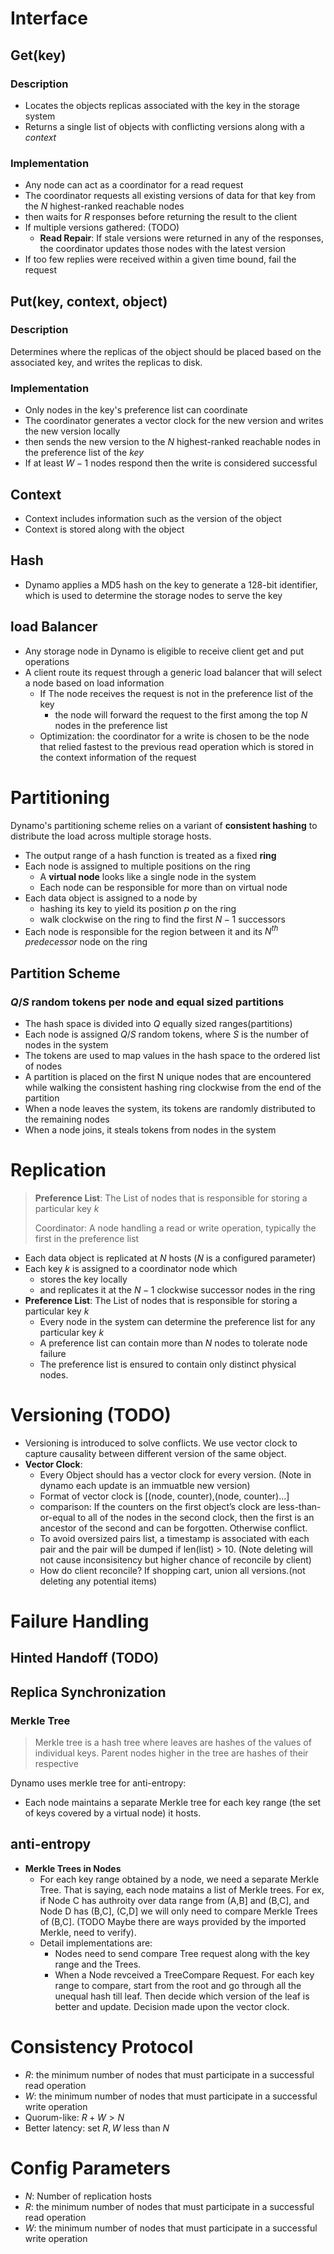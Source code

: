# Interface
## Get(key)
### Description
- Locates the objects replicas associated with the key in the storage system 
- Returns a single list of objects with conflicting versions along with a *context* 
### Implementation
- Any node can act as a coordinator for a read request
- The coordinator requests all existing versions of data for that key from the $N$ highest-ranked reachable nodes
- then waits for $R$ responses before returning the result to the client 
- If multiple versions gathered: (TODO)
    - **Read Repair**: If stale versions were returned in any of the responses, the coordinator updates those nodes with the latest version
- If too few replies were received within a given time bound, fail the request
## Put(key, context, object)
### Description
Determines where the replicas of the object should be placed based on the associated key, and writes the replicas to disk.
### Implementation
- Only nodes in the key's preference list can coordinate 
- The coordinator generates a vector clock for the new version and writes the new version locally
- then sends the new version to the $N$ highest-ranked reachable nodes in the preference list of the *key*
- If at least $W-1$ nodes respond then the write is considered successful
## Context 
- Context includes information such as the version of the object
- Context is stored along with the object
## Hash
- Dynamo applies a MD5 hash on the key to generate a 128-bit identifier, which is used to determine the storage nodes to serve the key
## load Balancer
- Any storage node in Dynamo is eligible to receive client get and put operations
- A client route its request through a generic load balancer that will select a node based on load information
    - If The node receives the request is not in the preference list of the key
        - the node will forward the request to the first among the top $N$ nodes in the preference list
    - Optimization: the coordinator for a write is chosen to be the node that relied fastest to the previous read operation which is stored in the context information of the request 
# Partitioning
Dynamo's partitioning scheme relies on a variant of **consistent hashing** to distribute the load across multiple storage hosts.
- The output range of a hash function is treated as a fixed **ring**
- Each node is assigned to multiple positions on the ring
    - A **virtual node** looks like a single node in the system
    - Each node can be responsible for more than on virtual node
- Each data object is assigned to a node by 
    - hashing its key to yield its position $p$ on the ring
    - walk clockwise on the ring to find the first $N-1$ successors
- Each node is responsible for the region between it and its $N^{th}$ *predecessor* node on the ring 

## Partition Scheme
### $Q/S$ random tokens per node and equal sized partitions
- The hash space is divided into $Q$ equally sized ranges(partitions)
- Each node is assigned $Q/S$ random tokens, where $S$ is the number of nodes in the system 
- The tokens are used to map values in the hash space to the ordered list of nodes 
- A partition is placed on the first N unique nodes that are encountered while walking the consistent hashing ring clockwise from the end of the partition
- When a node leaves the system, its tokens are randomly distributed to the remaining nodes
- When a node joins, it steals tokens from nodes in the system 
# Replication
>**Preference List**: The List of nodes that is responsible for storing a particular key $k$ 
>
>Coordinator: A node handling a read or write operation, typically the first in the preference list

- Each data object is replicated at $N$ hosts ($N$ is a configured parameter)
- Each key $k$ is assigned to a coordinator node which 
    - stores the key locally
    - and replicates it at the $N-1$ clockwise successor nodes in the ring 
- **Preference List**: The List of nodes that is responsible for storing a particular key $k$
    - Every node in the system can determine the preference list for any particular key $k$
    - A preference list can contain more than $N$ nodes to tolerate node failure
    - The preference list is ensured to contain only distinct physical nodes. 
# Versioning (TODO)
- Versioning is introduced to solve conflicts. We use vector clock to capture causality between different version of the same object. 
- **Vector Clock**:
    - Every Object should has a vector clock for every version. (Note in dynamo each update is an immuatble new version)
    - Format of vector clock is [(node, counter),(node, counter)...]
    - comparison: If the counters on the first object’s clock are less-than-or-equal to all of the nodes in the second clock, then the first is an ancestor of the second and can be forgotten. Otherwise conflict.
    - To avoid oversized pairs list, a timestamp is associated with each pair and the pair will be dumped if len(list) > 10. (Note deleting will not cause inconsisitency but higher chance of reconcile by client)
    - How do client reconcile? If shopping cart, union all versions.(not deleting any potential items)

# Failure Handling
## Hinted Handoff (TODO)
## Replica Synchronization
### Merkle Tree
> Merkle tree is a hash tree where leaves are hashes of the values of individual keys.
> Parent nodes higher in the tree are hashes of their respective 

Dynamo uses merkle tree for anti-entropy:
- Each node maintains a separate Merkle tree for each key range (the set of keys covered by a virtual node) it hosts. 

## anti-entropy 
- **Merkle Trees in Nodes**
    - For each key range obtained by a node, we need a separate Merkle Tree. That is saying, each node matains a list of Merkle trees. For ex, if Node C has authroity over data range from (A,B] and (B,C], and Node D has (B,C], (C,D] we will only need to compare Merkle Trees of (B,C]. (TODO Maybe there are ways provided by the imported Merkle, need to verify).
    - Detail implementations are: 
        - Nodes need to send compare Tree request along with the key range and the Trees. 
        - When a Node revceived a TreeCompare Request. For each key range to compare, start from the root and go through all the unequal hash till leaf. Then decide which version of the leaf is better and update. Decision made upon the vector clock. 

# Consistency Protocol
- $R$: the minimum number of nodes that must participate in a successful read operation
- $W$: the minimum number of nodes that must participate in a successful write operation
- Quorum-like: $R+W>N$
- Better latency: set $R, W$ less than $N$

# Config Parameters
- $N$: Number of replication hosts
- $R$: the minimum number of nodes that must participate in a successful read operation
- $W$: the minimum number of nodes that must participate in a successful write operation












